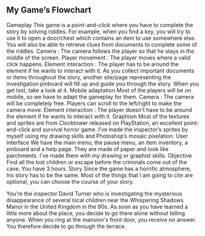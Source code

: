 <h2>My Game’s Flowchart</h2>
Gameplay
This game is a point-and-click where you have to complete the story by solving riddles.
For example, when you find a key, you will try to use it to open a door/chest which contains an item to use somewhere else. You will also be able to retrieve clues from documents to complete some of the riddles.
Camera : The camera follows the player so that he stays in the middle of the screen.
Player movement : The player moves where a valid click happens.
Element interaction : The player has to be around the element if he wants to interact with it.
As you collect important documents or items throughout the story, another site/page representing the investigation pinboard will fill up and guide you through the story. When you get lost, take a look at it.
Mobile adaptation
Most of the players will be on mobile, so we have to adapt the gameplay for them.
Camera : The camera will be completely free. Players can scroll to the left/right to make the camera move.
Element interaction : The player doesn't have to be around the element if he wants to interact with it.
Graphism
Most of the textures and sprites are from Clocktower released on PlayStation, an excellent point-and-click and survival horror game.
I’ve made the inspector’s sprites by myself using my drawing skills and Photoshop’s mosaic pixelation.
User Interface
We have the main menu, the pause menu, an item inventory, a pinboard and a help page.
They are made of paper and look like parchments. I’ve made them with my drawing or graphist skills.
Objective
Find all the lost children or escape before the criminals come out of the cave.
You have 3 hours.
Story
Since the game has a horrific atmosphere, his story has to be the same. Most of the things that I am going to cite are optional, you can choose the course of your story.


You’re the inspector David Turner who is investigating the mysterious disappearance of several local children near the Whispering Shadows Manor in the United Kingdom in the 90s. As soon as you have learned a little more about the place, you decide to go there alone without telling anyone.
When you ring at the mansion's front door, you receive no answer. You therefore decide to go through the terrace.
